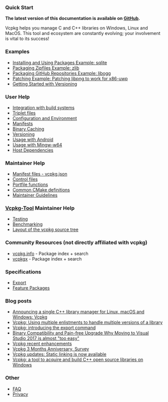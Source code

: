 ### Quick Start

**The latest version of this documentation is available on [GitHub](https://github.com/Microsoft/vcpkg/tree/master/docs/README.md).**

Vcpkg helps you manage C and C++ libraries on Windows, Linux and MacOS. This tool and ecosystem are constantly evolving; your involvement is vital to its success!

### Examples

- [Installing and Using Packages Example: sqlite](examples/installing-and-using-packages.md)
- [Packaging Zipfiles Example: zlib](examples/packaging-zipfiles.md)
- [Packaging GitHub Repositories Example: libogg](examples/packaging-github-repos.md)
- [Patching Example: Patching libpng to work for x86-uwp](examples/patching.md)
- [Getting Started with Versioning](examples/versioning.getting-started.md)

### User Help

- [Integration with build systems](users/integration.md)
- [Triplet files](users/triplets.md)
- [Configuration and Environment](users/config-environment.md)
- [Manifests](users/manifests.md)
- [Binary Caching](users/binarycaching.md)
- [Versioning](users/versioning.md)
- [Usage with Android](users/android.md)
- [Usage with Mingw-w64](users/mingw.md)
- [Host Dependencies](users/host-dependencies.md)

### Maintainer Help

- [Manifest files - vcpkg.json](maintainers/manifest-files.md)
- [Control files](maintainers/control-files.md)
- [Portfile functions](maintainers/portfile-functions.md)
- [Common CMake definitions](maintainers/vcpkg_common_definitions.md)
- [Maintainer Guidelines](maintainers/maintainer-guide.md)

### [Vcpkg-Tool](https://github.com/microsoft/vcpkg-tool) Maintainer Help

- [Testing](https://github.com/microsoft/vcpkg-tool/tree/main/docs/testing.md)
- [Benchmarking](https://github.com/microsoft/vcpkg-tool/tree/main/docs/benchmarking.md)
- [Layout of the vcpkg source tree](https://github.com/microsoft/vcpkg-tool/tree/main/docs/layout.md)

### Community Resources (not directly affiliated with vcpkg)

- [vcpkg.info](https://vcpkg.info/) - Package index + search
- [vcpkgx](https://vcpkgx.com/) - Package index + search

### Specifications

- [Export](specifications/export-command.md)
- [Feature Packages](specifications/feature-packages.md)

### Blog posts
- [Announcing a single C++ library manager for Linux, macOS and Windows: Vcpkg](https://blogs.msdn.microsoft.com/vcblog/2018/04/24/announcing-a-single-c-library-manager-for-linux-macos-and-windows-vcpkg/)
- [Vcpkg: Using multiple enlistments to handle multiple versions of a library](https://blogs.msdn.microsoft.com/vcblog/2017/10/23/vcpkg-using-multiple-enlistments/)
- [Vcpkg: introducing the export command](https://blogs.msdn.microsoft.com/vcblog/2017/05/03/vcpkg-introducing-export-command/)
- [Binary Compatibility and Pain-free Upgrade Why Moving to Visual Studio 2017 is almost "too easy"](https://blogs.msdn.microsoft.com/vcblog/2017/03/07/binary-compatibility-and-pain-free-upgrade-why-moving-to-visual-studio-2017-is-almost-too-easy/)
- [Vcpkg recent enhancements](https://blogs.msdn.microsoft.com/vcblog/2017/02/14/vcpkg-recent-enhancements/)
- [Vcpkg 3 Months Anniversary, Survey](https://blogs.msdn.microsoft.com/vcblog/2017/01/11/vcpkg-3-months-anniversary-survey/)
- [Vcpkg updates: Static linking is now available](https://blogs.msdn.microsoft.com/vcblog/2016/11/01/vcpkg-updates-static-linking-is-now-available/)
- [Vcpkg: a tool to acquire and build C++ open source libraries on Windows](https://blogs.msdn.microsoft.com/vcblog/2016/09/19/vcpkg-a-tool-to-acquire-and-build-c-open-source-libraries-on-windows/)

### Other

- [FAQ](about/faq.md)
- [Privacy](about/privacy.md)
